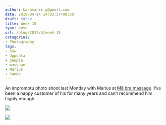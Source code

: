 ```yaml
---
author: karamanis.g@gmail.com
date: 2019-04-14 14:03:37+00:00
draft: false
title: Week 15
type: post
url: /blog/2019/4/week-15
categories:
- Photography
tags:
- b&w
- Uppsala
- people
- massage
- Marius
- hands
---
```


An impromptu photo shoot last Monday with Marius at [Må bra massage](http://www.måbramassage.se). I’ve been a happy customer of his for many years and can’t recommend him highly enough.



  
   ![](/img)

  

  
   ![](/img)

  


